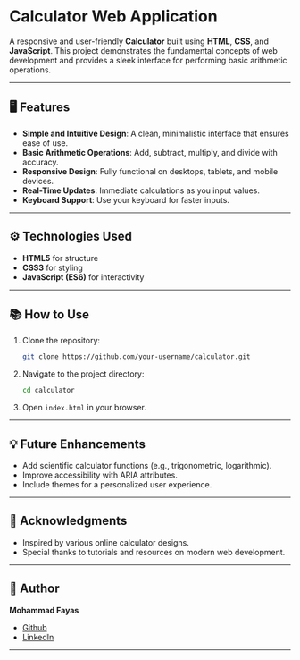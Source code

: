 # Calculator Web Application

A responsive and user-friendly **Calculator** built using **HTML**, **CSS**, and **JavaScript**. This project demonstrates the fundamental concepts of web development and provides a sleek interface for performing basic arithmetic operations.

---

## 🖥️ Features

- **Simple and Intuitive Design**: A clean, minimalistic interface that ensures ease of use.  
- **Basic Arithmetic Operations**: Add, subtract, multiply, and divide with accuracy.  
- **Responsive Design**: Fully functional on desktops, tablets, and mobile devices.  
- **Real-Time Updates**: Immediate calculations as you input values.  
- **Keyboard Support**: Use your keyboard for faster inputs.  

---

## ⚙️ Technologies Used

- **HTML5** for structure  
- **CSS3** for styling  
- **JavaScript (ES6)** for interactivity  

---

## 📚 How to Use

1. Clone the repository:  
   ```bash
   git clone https://github.com/your-username/calculator.git
   ```  
2. Navigate to the project directory:  
   ```bash
   cd calculator
   ```  
3. Open `index.html` in your browser.  

---

## 💡 Future Enhancements

- Add scientific calculator functions (e.g., trigonometric, logarithmic).  
- Improve accessibility with ARIA attributes.  
- Include themes for a personalized user experience.    

---

## 🙌 Acknowledgments

- Inspired by various online calculator designs.  
- Special thanks to tutorials and resources on modern web development.  

---

## 👤 Author

**Mohammad Fayas**  
- [Github](https://github.com/Mohamedafayas)  
- [LinkedIn](https://www.linkedin.com/in/mohamed-fayas-m-6993a0274/)  

---
